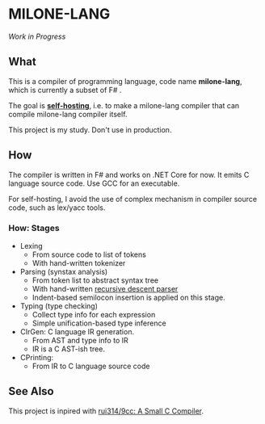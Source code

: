 # MILONE-LANG

*Work in Progress*

## What

This is a compiler of programming language, code name **milone-lang**, which is currently a subset of F# .

The goal is **[self-hosting](https://en.wikipedia.org/wiki/Self-hosting)**, i.e. to make a milone-lang compiler that can compile milone-lang compiler itself.

This project is my study. Don't use in production.

## How

The compiler is written in F# and works on .NET Core for now. It emits C language source code. Use GCC for an executable.

For self-hosting, I avoid the use of complex mechanism in compiler source code, such as lex/yacc tools.

### How: Stages

- Lexing
    - From source code to list of tokens
    - With hand-written tokenizer
- Parsing (synstax analysis)
    - From token list to abstract syntax tree
    - With hand-written [recursive descent parser](https://en.wikipedia.org/wiki/Recursive_descent_parser)
    - Indent-based semilocon insertion is applied on this stage.
- Typing (type checking)
    - Collect type info for each expression
    - Simple unification-based type inference
- CIrGen: C language IR generation.
    - From AST and type info to IR
    - IR is a C AST-ish tree.
- CPrinting:
    - From IR to C language source code

## See Also

This project is inpired with [rui314/9cc\: A Small C Compiler](https://github.com/rui314/9cc).
